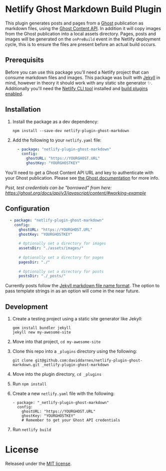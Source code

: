 # Netlify Ghost Markdown Build Plugin

This plugin generates posts and pages from a [Ghost](https://ghost.org) publication as markdown files, using the [Ghost Content API](https://ghost.org/docs/api/v3/content/). In addition it will copy images from the Ghost publication into a local assets directory. Pages, posts and images will be generated on the `onPreBuild` event in the Netlify deployment cycle, this is to ensure the files are present before an actual build occurs.

## Prerequisits

Before you can use this package you'll need a Netlify project that can consume markdown files and images. This package was built with [Jekyll](https://jekyllrb.com) in mind, however in theory it should work with any static site generator :sparkles:. Additionally you'll need the [Netlify CLI tool](https://github.com/netlify/cli#netlify-cli) installed and [build plugins enabled](https://www.netlify.com/build/plugins-beta/).

## Installation

1. Install the package as a dev dependency:
   ```
   npm install --save-dev netlify-plugin-ghost-markdown
   ```

1. Add the following to your `netlify.yaml` file:
   ``` yaml
     - package: "netlify-plugin-ghost-markdown"
       config:
         ghostURL: "https://YOURGHOST.URL"
         ghostKey: "YOURGHOSTKEY"
   ```

You'll need to get a Ghost Content API URL and key to authenticate with your Ghost publication. Please see [the Ghost documentation](https://ghost.org/docs/api/v3/javascript/content/#authentication) for more info.

_Psst, test credentials can be "borrowed" from here: https://ghost.org/docs/api/v3/javascript/content/#working-example_

## Configuration
``` yaml
  - package: "netlify-plugin-ghost-markdown"
    config:
      ghostURL: "https://YOURGHOST.URL"
      ghostKey: "YOURGHOSTKEY"
      
      # Optionally set a directory for images
      assetsDir: "./assets/images/"
      
      # Optionally set a directory for pages
      pagesDir: "./"
      
      # Optionally set a directory for posts
      postsDir: "./_posts/"
```

Currently posts follow the [Jekyll markdown file name format](https://jekyllrb.com/docs/posts/#creating-posts). The option to pass template strings in as an option will come in the near future.

## Development

1. Create a testing project using a static site generator like Jekyll:
   ```
   gem install bundler jekyll
   jekyll new my-awesome-site
   ```
1. Move into that project, `cd my-awesome-site`

1. Clone this repo into a `_plugins` directory using the following:
   ```
   git clone git@github.com:daviddarnes/netlify-plugin-ghost-markdown.git _netlify-plugin-ghost-markdown
   ```

1. Move into the plugin directory, `cd _plugins`

1. Run `npm install`

1. Create a new `netlify.yaml` file with the following:
   ```
   - package: "_netlify-plugin-ghost-markdown"
     config:
       ghostURL: "https://YOURGHOST.URL"
       ghostKey: "YOURGHOSTKEY"
       # Remember to get your Ghost API credentials
   ```

1. Run `netlify build`

# License

Released under the [MIT license](LICENSE).
